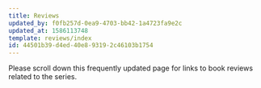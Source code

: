 ```yaml
---
title: Reviews
updated_by: f0fb257d-0ea9-4703-bb42-1a4723fa9e2c
updated_at: 1586113748
template: reviews/index
id: 44501b39-d4ed-40e8-9319-2c46103b1754
---
```

Please scroll down this frequently updated page for links to book reviews related to the series.